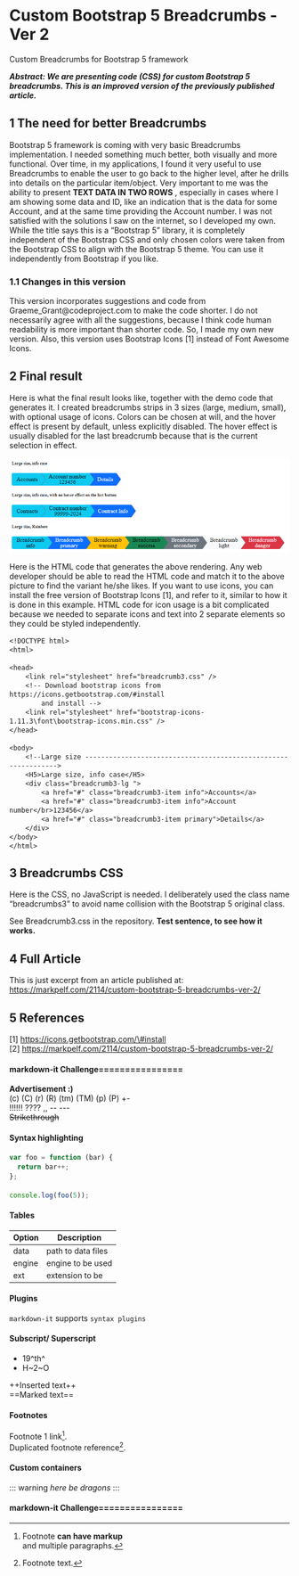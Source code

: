 Custom Bootstrap 5 Breadcrumbs -Ver 2
=====================================

Custom Breadcrumbs for Bootstrap 5 framework

***Abstract: We are presenting code (CSS) for custom Bootstrap 5 breadcrumbs.
This is an improved version of the previously published article.***

1 The need for better Breadcrumbs
---------------------------------

Bootstrap 5 framework is coming with very basic Breadcrumbs implementation. I
needed something much better, both visually and more functional. Over time, in
my applications, I found it very useful to use Breadcrumbs to enable the user to
go back to the higher level, after he drills into details on the particular
item/object. Very important to me was the ability to present **TEXT DATA IN
TWO ROWS** , especially in cases where I am showing some data and ID, like an
indication that is the data for some Account, and at the same time providing the
Account number. I was not satisfied with the solutions I saw on the internet, so
I developed my own. While the title says this is a “Bootstrap 5” library, it is
completely independent of the Bootstrap CSS and only chosen colors were taken
from the Bootstrap CSS to align with the Bootstrap 5 theme. You can use it
independently from Bootstrap if you like. 
### 1.1 Changes in this version
This version incorporates suggestions and code from
Graeme_Grant\@codeproject.com to make the code shorter. I do not necessarily
agree with all the suggestions, because I think code human readability is more
important than shorter code. So, I made my own new version. Also, this version
uses Bootstrap Icons [1] instead of Font Awesome Icons.

2 Final result
--------------

Here is what the final result looks like, together with the demo code that
generates it. I created breadcrumbs strips in 3 sizes (large, medium, small),
with optional usage of icons. Colors can be chosen at will, and the hover effect
is present by default, unless explicitly disabled. The hover effect is usually
disabled for the last breadcrumb because that is the current selection in
effect.

![55_pic21](Readme/55_pic21.png)

Here is the HTML code that generates the above rendering. Any web developer
should be able to read the HTML code and match it to the above picture to find
the variant he/she likes. If you want to use icons, you can install the free
version of Bootstrap Icons [1], and refer to it, similar to how it is done in
this example. HTML code for icon usage is a bit complicated because we needed to
separate icons and text into 2 separate elements so they could be styled
independently.

~~~~~~~~~~~~~~~~~~~~~~~~~~~~~~~~~~~~~~~~~~~~~~~~~~~~~~~~~~~~~~~~~~~~~~~~~~~~~~~~
<!DOCTYPE html>
<html>

<head>
    <link rel="stylesheet" href="breadcrumb3.css" />
    <!-- Download bootstrap icons from https://icons.getbootstrap.com/#install  
        and install -->
    <link rel="stylesheet" href="bootstrap-icons-1.11.3\font\bootstrap-icons.min.css" />
</head>

<body>
    <!--Large size --------------------------------------------------------------->
    <H5>Large size, info case</H5>
    <div class="breadcrumb3-lg ">
        <a href="#" class="breadcrumb3-item info">Accounts</a>
        <a href="#" class="breadcrumb3-item info">Account number</br>123456</a>
        <a href="#" class="breadcrumb3-item primary">Details</a>
    </div>
</body>
</html>
~~~~~~~~~~~~~~~~~~~~~~~~~~~~~~~~~~~~~~~~~~~~~~~~~~~~~~~~~~~~~~~~~~~~~~~~~~~~~~~~

3 Breadcrumbs CSS
-----------------

Here is the CSS, no JavaScript is needed. I deliberately used the class name
“breadcrumbs3” to avoid name collision with the Bootstrap 5 original class.

See Breadcrumb3.css in the repository. **Test sentence, to see how it works.**

4 Full Article
--------------

This is just excerpt from an article published at:
https://markpelf.com/2114/custom-bootstrap-5-breadcrumbs-ver-2/

5 References
------------

[1] https://icons.getbootstrap.com/\#install  
[2] https://markpelf.com/2114/custom-bootstrap-5-breadcrumbs-ver-2/

#### markdown-it Challenge================
__Advertisement :)__  
(c) (C) (r) (R) (tm) (TM) (p) (P) +-  
!!!!!! ???? ,, -- ---  
~~Strikethrough~~

#### Syntax highlighting  
``` js
var foo = function (bar) {
  return bar++;
};

console.log(foo(5));
``` 

#### Tables  
| Option | Description |
| ------ | ----------- |
| data   | path to data files  |
| engine | engine to be used  |
| ext    | extension to be  |

#### Plugins  
`markdown-it` supports `syntax plugins` 

#### Subscript/ Superscript   
- 19^th^
- H~2~O

++Inserted text++  
==Marked text==

#### Footnotes   
Footnote 1 link[^first].  
Duplicated footnote reference[^second].   
[^first]: Footnote **can have markup**  
    and multiple paragraphs.  
[^second]: Footnote text.  

#### Custom containers 
::: warning
*here be dragons*
:::

#### markdown-it Challenge================
